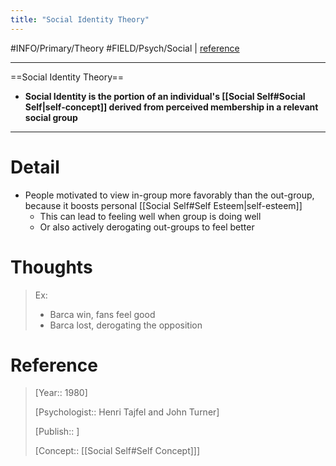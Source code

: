 ```yaml
---
title: "Social Identity Theory"
---
```



#INFO/Primary/Theory #FIELD/Psych/Social  | [reference](https://en.wikipedia.org/wiki/Social_identity_theory)

---
==Social Identity Theory==

- **Social Identity is the portion of an individual's [[Social Self#Social Self|self-concept]] derived from perceived membership in a relevant social group**

---

# Detail

- People motivated to view in-group more favorably than the out-group, because it boosts personal [[Social Self#Self Esteem|self-esteem]]
    - This can lead to feeling well when group is doing well
    - Or also actively derogating out-groups to feel better

# Thoughts

> Ex: 
> - Barca win, fans feel good
> - Barca lost, derogating the opposition

# Reference

> [Year:: 1980]
> 
> [Psychologist:: Henri Tajfel and John Turner]
> 
> [Publish:: ]
> 
> [Concept:: [[Social Self#Self Concept]]]